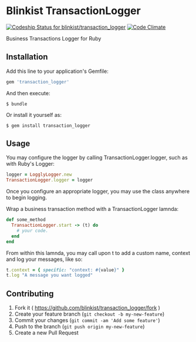 # Blinkist TransactionLogger
[ ![Codeship Status for blinkist/transaction_logger](https://codeship.com/projects/fb9745c0-edc7-0132-b6b1-1efd3f886df2/status?branch=master)](https://codeship.com/projects/84119) [![Code Climate](https://codeclimate.com/github/blinkist/transaction_logger/badges/gpa.svg)](https://codeclimate.com/github/blinkist/transaction_logger)

Business Transactions Logger for Ruby

## Installation

Add this line to your application's Gemfile:

```ruby
gem 'transaction_logger'
```

And then execute:

    $ bundle

Or install it yourself as:

    $ gem install transaction_logger

## Usage

You may configure the logger by calling TransactionLogger.logger, such as with Ruby's Logger:

```ruby
logger = LogglyLogger.new
TransactionLogger.logger = logger
```

Once you configure an appropriate logger, you may use the class anywhere to begin logging.

Wrap a business transaction method with a TransactionLogger lamnda:

```ruby
def some_method
  TransactionLogger.start -> (t) do
    # your code.
  end
end
```

From within this lamnda, you may call upon t to add a custom name, context and log your messages, like so:

```ruby
t.context = { specific: "context: #{value}" }
t.log "A message you want logged"
```

## Contributing

1. Fork it ( https://github.com/blinkist/transaction_logger/fork )
2. Create your feature branch (`git checkout -b my-new-feature`)
3. Commit your changes (`git commit -am 'Add some feature'`)
4. Push to the branch (`git push origin my-new-feature`)
5. Create a new Pull Request

